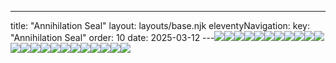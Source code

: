 ---
title: "Annihilation Seal"
layout: layouts/base.njk
eleventyNavigation:
  key: "Annihilation Seal"
  order: 10
date: 2025-03-12
---![](https://s3.eu-west-1.amazonaws.com/jessicaakerman.com/Annihilation_Seal-Disassembled-Heraldry-3-web.jpg)![](https://s3.eu-west-1.amazonaws.com/jessicaakerman.com/Annihilation_Seal-Disassembled-Heraldry2-web.jpg)![](https://s3.eu-west-1.amazonaws.com/jessicaakerman.com/Annihilation_Seal-Excel-Hatchment-web.jpg)![](https://s3.eu-west-1.amazonaws.com/jessicaakerman.com/Annihilation_Seal-Disassembled-Heraldry-4-web.jpg)![](https://s3.eu-west-1.amazonaws.com/jessicaakerman.com/Annihilation_Seal-Disassembled-Heraldry-5-web.jpg)![](https://s3.eu-west-1.amazonaws.com/jessicaakerman.com/Annihilation_Seal-Disassembled-Heraldry-6-web.jpg)![](https://s3.eu-west-1.amazonaws.com/jessicaakerman.com/Annihilation_Seal-Disassembled-Heraldry-7-web.jpg)![](https://s3.eu-west-1.amazonaws.com/jessicaakerman.com/Annihilation_Seal-Disassembled-Heraldry-8-web.jpg)![](https://s3.eu-west-1.amazonaws.com/jessicaakerman.com/Annihilation_Seal-Disassembled-Heraldry-9-web.jpg)![](https://s3.eu-west-1.amazonaws.com/jessicaakerman.com/Annihilation_Seal-Disassembled-Heraldry-10-web.jpg)![](https://s3.eu-west-1.amazonaws.com/jessicaakerman.com/Annihilation_SealOpisthotonus-and-Disassembled-Heraldry-web.jpg)![](https://s3.eu-west-1.amazonaws.com/jessicaakerman.com/Annihilation_Seal2-web.jpg)![](https://s3.eu-west-1.amazonaws.com/jessicaakerman.com/Annihilation_Seal-Winged-Banner-B-2-back-web.jpg)![](https://s3.eu-west-1.amazonaws.com/jessicaakerman.com/Annihilation_Seal-Winged-Banner-B-2-detailfront2-web.jpg)![](https://s3.eu-west-1.amazonaws.com/jessicaakerman.com/Annihilation_Seal-Winged-Banner-B-2-detailback2-web.jpg)![](https://s3.eu-west-1.amazonaws.com/jessicaakerman.com/Annihilation_Seal-Opisthotonus-web.jpg)![](https://s3.eu-west-1.amazonaws.com/jessicaakerman.com/Annihilation_Seal-Merged-Leader3-web.jpg)![](https://s3.eu-west-1.amazonaws.com/jessicaakerman.com/Annihilation_Seal-Horn-chain-web.jpg)![](https://s3.eu-west-1.amazonaws.com/jessicaakerman.com/Annihilation_Seal-Horn-web.jpg)![](https://s3.eu-west-1.amazonaws.com/jessicaakerman.com/Annihilation_Seal-Excel-Hatchment-detail-2web.jpg)![](https://s3.eu-west-1.amazonaws.com/jessicaakerman.com/Annihilation_Seal-Disassembled-Heraldry-web.jpg)![](https://s3.eu-west-1.amazonaws.com/jessicaakerman.com/Annihilation_Seal3-web.jpg)![](https://s3.eu-west-1.amazonaws.com/jessicaakerman.com/Annihilation_Seal-Merged-Leader-web.jpg)